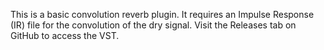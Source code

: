 This is a basic convolution reverb plugin. It requires an Impulse Response (IR) file for the convolution of the dry signal.
Visit the Releases tab on GitHub to access the VST.
